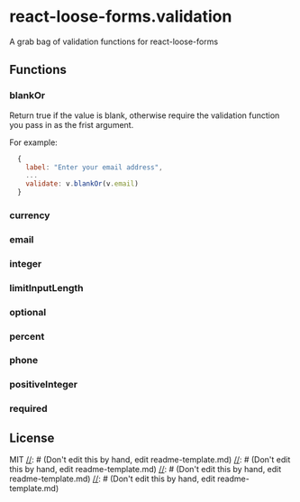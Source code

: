 [//]: # (Don't edit this by hand, edit readme-template.md)
[//]: # (Don't edit this by hand, edit readme-template.md)
[//]: # (Don't edit this by hand, edit readme-template.md)
[//]: # (Don't edit this by hand, edit readme-template.md)
# react-loose-forms.validation
A grab bag of validation functions for react-loose-forms

## Functions
### blankOr
Return true if the value is blank, otherwise require the validation function you pass in as the frist argument.

For example:
```js
  {
    label: "Enter your email address",
    ...
    validate: v.blankOr(v.email)
  }
```

### currency

### email

### integer

### limitInputLength

### optional

### percent

### phone

### positiveInteger

### required

## License
MIT
[//]: # (Don't edit this by hand, edit readme-template.md)
[//]: # (Don't edit this by hand, edit readme-template.md)
[//]: # (Don't edit this by hand, edit readme-template.md)
[//]: # (Don't edit this by hand, edit readme-template.md)
